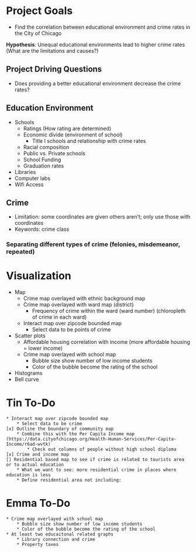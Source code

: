 # Project Goals 

* Find the correlation between educational environment and crime rates in the City of Chicago 

**Hypothesis**: Unequal educational environments lead to higher crime rates (What are the limitations and causes?)

## Project Driving Questions 
* Does providing a better educational environment decrease the crime rates? 

## Education Environment 

* Schools
    * Ratings (How rating are determined)
    * Economic divide (environment of school)
        * Title I schools and relationship with crime rates
    * Racial composition 
    * Public vs. Private schools 
    * School Funding 
    * Graduation rates
* Libraries 
* Computer labs 
* Wifi Access

## Crime 

* Limitation: some coordinates are given others aren't; only use those with coordinates
* Keywords: crime class

### Separating different types of crime (felonies, misdemeanor, repeated)

# Visualization 

* Map
    * Crime map overlayed with ethnic background map 
    * Crime map overlayed with ward map (district) 
        * Frequency of crime within the ward (ward number) (chloropleth of crime in each ward)
    * Interact map over zipcode bounded map 
        * Select data to be points of crime 
* Scatter plots
    * Affordable housing correlation with income (more affordable housing = lower income)
    * Crime map overlayed with school map 
        * Bubble size show number of low income students
        * Color of the bubble become the rating of the school
* Histograms
* Bell curve 

# Tin To-Do 
    * Interact map over zipcode bounded map 
        * Select data to be crime
    [x] Outline the boundary of community map 
        * Combine this with the Per Capita Income map (https://data.cityofchicago.org/Health-Human-Services/Per-Capita-Income/r6ad-wvtk)
            * Check out columns of people without high school diploma 
    [x] Crime and income map 
    [] Residential based map to see if crime is related to tourists area or to actual education 
        * What we want to see: more residential crime in places where education is less 
        * Define residential area not including: 
            

# Emma To-Do
    * Crime map overlayed with school map 
        * Bubble size show number of low income students
        * Color of the bubble become the rating of the school
    * At least two educaitonal related graphs 
        * Library connection and crime 
        * Property taxes 
